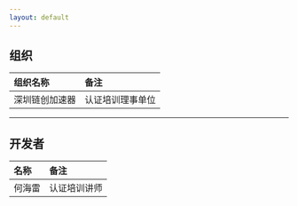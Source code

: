 ```yaml
---
layout: default
---
```



## 组织

| 组织名称     | 备注           |
|:-------------|:------------------|
| 深圳链创加速器 | 认证培训理事单位|



* * *

## 开发者

| 名称 | 备注
|:--------|:--------------|
|何海雷| 认证培训讲师|


